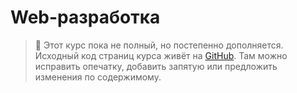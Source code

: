 # Web-разработка

> 🚩 Этот курс пока не полный, но постепенно дополняется. Исходный код страниц курса живёт на [GitHub](https://github.com/jvstme/grasp-webdev). Там можно исправить опечатку, добавить запятую или предложить изменения по содержимому.

